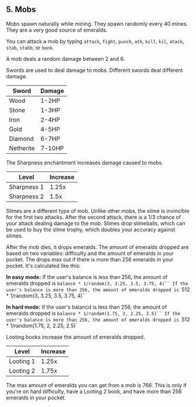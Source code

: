 ## 5. Mobs 

Mobs spawn naturally while mining. They spawn randomly every 40 mines. They are a very good source of emeralds.

You can attack a mob by typing `attack`, `fight`, `punch`, `atk`, `kill`, `kil`, `atack`, `stab`, `stabb`, or `bonk`.

A mob deals a random damage between 2 and 6.

Swords are used to deal damage to mobs. Different swords deal different damage. 

| Sword      | Damage |
|------------|--------|
| Wood       | 1-2HP  |
| Stone      | 1-3HP  |
| Iron       | 2-4HP  |
| Gold       | 4-5HP  |
| Diamond    | 6-7HP  |
| Netherite  | 7-10HP |

The Sharpness enchantment increases damage caused to mobs.

|    Level    | Increase |
|-------------|----------|
| Sharpness 1 |  1.25x   |
| Sharpness 2 |  1.5x    |

Slimes are a different type of mob. Unlike other mobs, the slime is invincible for the first two attacks. After the second attack, there is a 1/3 chance of your attack dealing damage to the mob. Slimes drop slimeballs, which can be used to buy the slime trophy, which doubles your accuracy against slimes.

After the mob dies, it drops emeralds. The amount of emeralds dropped are based on two variables: difficulty and the amount of emeralds in your pocket. The drops max out if there is more than 256 emeralds in your pocket. It's calculated like this:

**In easy mode:** If the user's balance is less than 256, the amount of emeralds dropped is `balance * 1/random(3, 3.25, 3.5, 3.75, 4)``
If the user's balance is more than 256, the amount of emeralds dropped is `512 * 1/random(3, 3.25, 3.5, 3.75, 4)``

**In hard mode:** If the user's balancd is less than 256, the amount of emeralds dropped is `balance * 1/random(1.75, 2, 2.25, 2.5)``
If the user's balance is more than 256, the amount of emeralds dropped is `512 * 1/random(1.75, 2, 2.25, 2.5)`


Looting books increase the amount of emeralds dropped.

|   Level   | Increase |
|-----------|----------|
| Looting 1 |  1.25x   |
| Looting 2 |  1.75x   |

The max amount of emeralds you can get from a mob is 766. This is only if you're on hard difficulty, have a Looting 2 book, and have more than 256 emeralds in your pocket.

